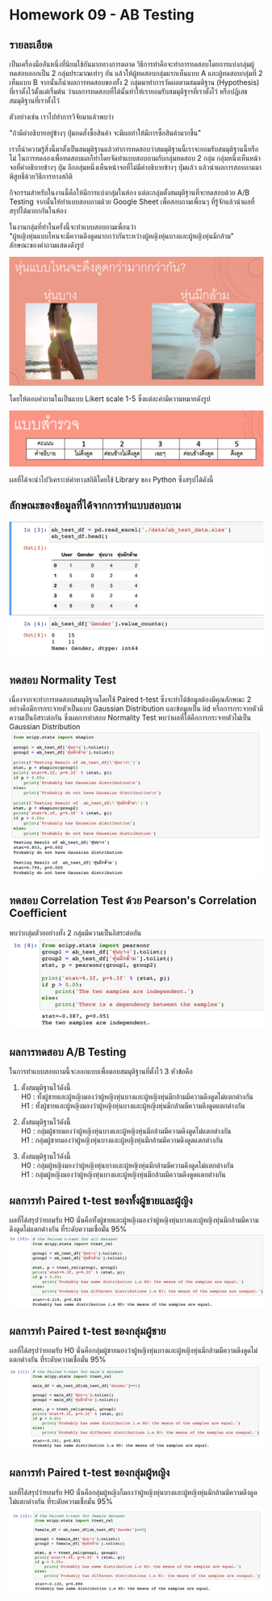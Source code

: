 # Homework 09 - AB Testing

## รายละเอียด
เป็นเครื่องมืออันหนึ่งที่นิยมใช้กันมากทางการตลาด วิธีการทำคือจะทำการทดสอบโดยการแบ่งกลุ่มผู้ทดสอบออกเป็น 2 กลุ่มประมาณเท่าๆ กัน แล้วให้ผู้ทดสอบกลุ่มแรกเห็นแบบ A และผู้ทดสอบกลุ่มที่ 2 เห็นแบบ B จากนั้นก็นำผลการทดสอบของทั้ง 2 กลุ่มมาทำการวัดผลตามสมมติฐาน (Hypothesis) ที่เราตั้งไว้ตั้งแต่เริ่มต้น ว่าผลการทดสอบที่ได้นั้นทำให้เรายอมรับสมมุติฐาฯที่เราตั้งไว้ หรือปฎิเสธสมมุติฐานที่เราตั้งไว้

ตัวอย่างเช่น เราไปทำการวิจัยมาแล้วพบว่า

"ถ้ามีคำอธิบายอยู่ข้างๆ ปุ่มกดสั่งซื้อสินค้า จะมีผลทำให้มีการซื้อสินค้ามากขึ้น"

เราก็นำความรู้สิ่งนี้มาตั้งเป็นสมมุติฐานแล้วทำการทดสอบว่าสมมุติฐานนี้เราจะยอมรับสมมุติฐานนี้หรือไม่ ในการทดลองเพื่อทดสอบผลก็ทำโดยจัดทำแบบสอบถามกับกลุ่มทดสอบ 2 กลุ่ม กลุ่มหนึ่งเห็นหน้าจอที่คำอธิบายข้างๆ ปุ่ม อีกกลุ่มหนึ่งเห็นหน้าจอที่ไม่มีคำอธิบายข้างๆ ปุ่มแล้ว แล้วนำผลการสอบถามมาพิสูทธิ์ด้วยวิธีการทางสถิติ

กิจกรรมสำหรับในงานนี้คือให้มีการแบ่งกลุ่มในห้อง แต่ละกลุ่มตั้งสมมุติฐานที่จะทดสอบด้วย A/B Testing จากนั้นให้ทำแบบสอบถามด้วย Google Sheet เพื่อสอบถามเพื่อนๆ ที่รู้จักแล้วนำผลที่สรุปได้มาถกกันในห้อง

ในงานกลุ่มที่ทำในครั้งนี้จะทำแบบสอบถามเพื่อนว่า <br>
"ผู้หญิงหุ่นแบบไหนจะมีความดึงดูดมากกว่ากันระหว่างผู้หญิงหุ่นบางและผู้หญิงหุ่นมีกล้าม" <br>
ลักษณะของคำถามแสดงดังรูป

![question](./images/1_question.png)

โดยให้ตอบคำถามในเป็นแบบ Likert scale 1-5 ซึ่งแต่ละค่ามีความหมายดังรูป

![answer](./images/2_answer.png)

ผลที่ได้จะนำไปวิเคราะห์ค่าทางสถิติโดยใช้ Library ของ Python ซึ่งสรุปได้ดังนี้

## ลักษณะของข้อมูลที่ได้จากการทำแบบสอบถาม <br>
![3_dataset](./images/3_dataset.png)

## ทดสอบ Normality Test 
เนื่องจากจะทำการทดสอบสมมุติฐานโดยใช้ Paired t-test ซึ่งจะทำได้ข้อมูลต้องมีคุณลักษณะ 2 อย่างคือมีการกระจายตัวเป็นแบบ Gaussian Distribution และข้อมูลเป็น iid หรือการกระจายตัวมีความเป็นอิสระต่อกัน ซึ่งผลการทำสอบ Normality Test พบว่าผลที่ได้คือการกระจายตัวไม่เป็น Gaussian Distribution <br>
![4_normality_test](./images/4_normality_test.png)

## ทดสอบ Correlation Test ด้วย Pearson's Correlation Coefficient
พบว่ากลุ่มตัวยอย่างทั้ง 2 กลุ่มมีความเป็นอิสระต่อกัน <br>
![5_correlation_test](./images/5_correlation_test.png)

## ผลการทดสอบ A/B Testing
ในการทำแบบสอบถามนี้จะออกแบบเพื่อตอบสมมุติฐานที่ตั้งไว้ 3 หัวข้อคือ
1. ตั้งสมมุติฐานไว้ดังนี้ <br>
H0 : ทั้งผู้ชายและผู้หญิงมองว่าผู้หญิงหุ่นบางและผู้หญิงหุ่นมีกล้ามมีความดึงดูดไม่แตกต่างกัน<br>
H1 : ทั้งผู้ชายและผู้หญิงมองว่าผู้หญิงหุ่นบางและผู้หญิงหุ่นมีกล้ามมีความดึงดูดแตกต่างกัน

2. ตั้งสมมุติฐานไว้ดังนี้ <br>
H0 : กลุ่มผู้ชายมองว่าผู้หญิงหุ่นบางและผู้หญิงหุ่นมีกล้ามมีความดึงดูดไม่แตกต่างกัน<br>
H1 : กลุ่มผู้ชายมองว่าผู้หญิงหุ่นบางและผู้หญิงหุ่นมีกล้ามมีความดึงดูดแตกต่างกัน

3. ตั้งสมมุติฐานไว้ดังนี้ <br>
H0 : กลุ่มผู้หญิงมองว่าผู้หญิงหุ่นบางและผู้หญิงหุ่นมีกล้ามมีความดึงดูดไม่แตกต่างกัน<br>
H1 : กลุ่มผู้หญิงมองว่าผู้หญิงหุ่นบางและผู้หญิงหุ่นมีกล้ามมีความดึงดูดแตกต่างกัน

## ผลการทำ Paired t-test ของทั้งผู้ชายและผู้ญิง
ผลที่ได้สรุปว่ายอมรับ H0 นั่นคือทั้งผู้ชายและผู้หญิงมองว่าผู้หญิงหุ่นบางและผู้หญิงหุ่นมีกล้ามมีความดึงดูดไม่แตกต่างกัน ที่ระดับความเชื่อมั่น 95% <br>
![6_male_female](./images/6_male_female.png)

## ผลการทำ Paired t-test ของกลุ่มผู้ชาย
ผลที่ได้สรุปว่ายอมรับ H0 นั่นคือกลุ่มผู้ชายมองว่าผู้หญิงหุ่นบางและผู้หญิงหุ่นมีกล้ามมีความดึงดูดไม่แตกต่างกัน ที่ระดับความเชื่อมั่น 95% <br>
![6_male_female](./images/7_male.png)

## ผลการทำ Paired t-test ของกลุ่มผู้หญิง
ผลที่ได้สรุปว่ายอมรับ H0 นั่นคือกลุ่มผู้หญิงก็มองว่าผู้หญิงหุ่นบางและผู้หญิงหุ่นมีกล้ามมีความดึงดูดไม่แตกต่างกัน ที่ระดับความเชื่อมั่น 95% <br>
![6_male_female](./images/8_female.png)